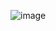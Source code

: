 ![image](https://user-images.githubusercontent.com/112846255/206956629-df769564-6fd2-4e8c-a513-2fe35639f747.png)
